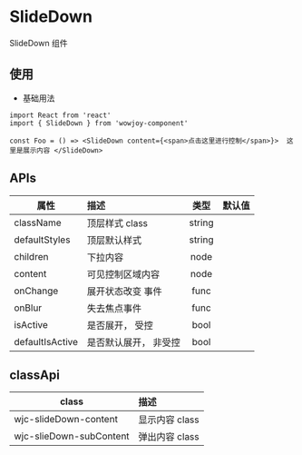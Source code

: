 # SlideDown

SlideDown 组件

## 使用

- 基础用法

```
import React from 'react'
import { SlideDown } from 'wowjoy-component'

const Foo = () => <SlideDown content={<span>点击这里进行控制</span>}>  这里是展示内容 </SlideDown>
```

## APIs

| 属性            | 描述                  |  类型  | 默认值 |
| --------------- | :-------------------- | :----: | :----: |
| className       | 顶层样式 class        | string |        |
| defaultStyles   | 顶层默认样式          | string |        |
| children        | 下拉内容              |  node  |        |
| content         | 可见控制区域内容      |  node  |        |
| onChange        | 展开状态改变 事件     |  func  |        |
| onBlur          | 失去焦点事件          |  func  |        |
| isActive        | 是否展开， 受控       |  bool  |        |
| defaultIsActive | 是否默认展开， 非受控 |  bool  |        |

## classApi

| class                     | 描述           |
| ------------------------- | :------------- |
| wjc-slideDown-content        | 显示内容 class |
| wjc-slieDown-subContent | 弹出内容 class |
